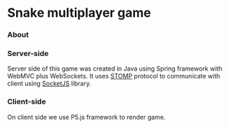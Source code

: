 # Snake multiplayer game
### About

### Server-side
Server side of this game was created in Java using Spring framework with WebMVC plus WebSockets.
It uses [STOMP](http://jmesnil.net/stomp-websocket/doc/) protocol to communicate with client using
[SocketJS](https://github.com/sockjs/sockjs-client) library. 

### Client-side
On client side we use P5.js framework to render game.